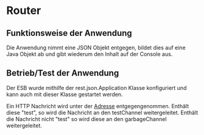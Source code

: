 # Router


## Funktionsweise der Anwendung

Die Anwendung nimmt eine JSON Objekt entgegen, bildet dies auf eine Java Objekt ab und gibt wiederum den Inhalt auf der Console aus.

## Betrieb/Test der Anwendung

Der ESB wurde mithilfe der rest.json.Application Klasse konfiguriert und kann auch mit dieser Klasse gestartet werden.

Ein HTTP Nachricht wird unter der [Adresse](http://localhost:8080/foo) entgegengenommen.
Enthält diese "test", so wird die Nachricht an den testChannel weitergeleitet.
Enthält die Nachricht nicht "test" so wird diese an den garbageChannel weitergeleitet.





 

